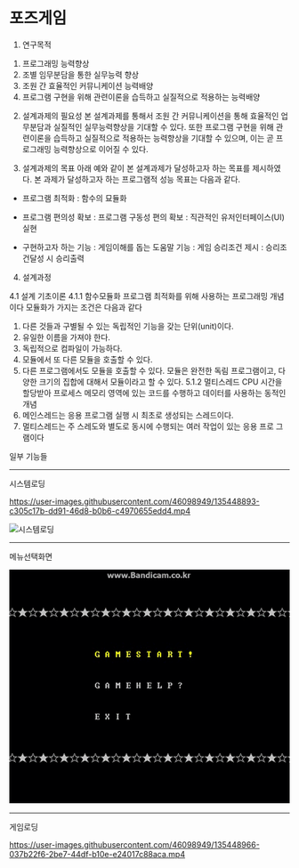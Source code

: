 # 포즈게임

1. 연구목적
 1)  프로그래밍 능력향상
 2)  조별 임무분담을 통한 실무능력 향상
 3)  조원 간 효율적인 커뮤니케이션 능력배양 
 4)  프로그램 구현을 위해 관련이론을 습득하고 실질적으로 적용하는 능력배양

2. 설계과제의 필요성 
본 설계과제를 통해서 조원 간 커뮤니케이션을 통해 효율적인 업무분담과 실질적인 실무능력향상을 기대할 수 있다. 또한 프로그램 구현을 위해 관련이론을 습득하고 실질적으로 적용하는 능력향상을 기대할 수 있으며, 이는 곧 프로그래밍 능력향상으로 이어질 수 있다.

3. 설계과제의 목표
아래 예와 같이 본 설계과제가 달성하고자 하는 목표를 제시하였다.
본 과제가 달성하고자 하는 프로그램적 성능 목표는 다음과 같다.

- 프로그램 최적화 : 함수의 묘듈화

- 프로그램 편의성 확보 : 프로그램 구동성 편의 확보
                      : 직관적인 유저인터페이스(UI) 실현

- 구현하고자 하는 기능 : 게임이해를 돕는 도움말 기능
                      : 게임 승리조건 제시
                      : 승리조건달성 시 승리출력

4. 설계과정

4.1 설계 기초이론
4.1.1 함수모듈화
프로그램 최적화를 위해 사용하는 프로그래밍 개념이다 모듈화가 가지는 조건은 다음과 같다
 1) 다른 것들과 구별될 수 있는 독립적인 기능을 갖는 단위(unit)이다.
 2) 유일한 이름을 가져야 한다.
 3) 독립적으로 컴파일이 가능하다.
 4) 모듈에서 또 다른 모듈을 호출할 수 있다.
 5) 다른 프로그램에서도 모듈을 호출할 수 있다.
모듈은 완전한 독림 프로그램이고, 다양한 크기의 집합에 대해서 모듈이라고 할 수 있다.
5.1.2 멀티스레드
 CPU 시간을 할당받아 프로세스 메모리 영역에 있는 코드를 수행하고 데이터를 
사용하는 동적인 개념
 1) 메인스레드는 응용 프로그램 실행 시 최초로 생성되는 스레드이다.
 2) 멀티스레드는 주 스레도와 별도로 동시에 수행되는 여러 작업이 있는 응용 프로 그램이다


일부 기능들



---

시스템로딩




https://user-images.githubusercontent.com/46098949/135448893-c305c17b-dd91-46d8-b0b6-c4970655edd4.mp4

![시스템로딩](https://user-images.githubusercontent.com/46098949/135449149-82272ec2-fddd-4034-a56f-e9cd07bdf40b.gif)



---

메뉴선택화면

![](./img/메뉴선택.gif)

---

게임로딩


https://user-images.githubusercontent.com/46098949/135448966-037b22f6-2be7-44df-b10e-e24017c88aca.mp4

